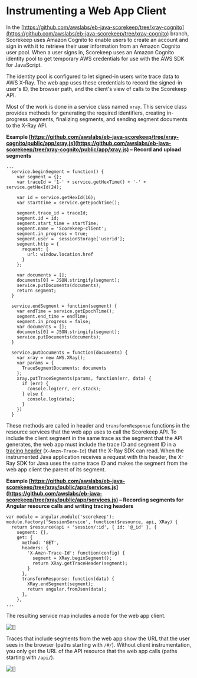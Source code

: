 # Instrumenting a Web App Client<a name="scorekeep-client"></a>

In the [https://github.com/awslabs/eb-java-scorekeep/tree/xray-cognito](https://github.com/awslabs/eb-java-scorekeep/tree/xray-cognito) branch, Scorekeep uses Amazon Cognito to enable users to create an account and sign in with it to retrieve their user information from an Amazon Cognito user pool\. When a user signs in, Scorekeep uses an Amazon Cognito identity pool to get temporary AWS credentials for use with the AWS SDK for JavaScript\.

The identity pool is configured to let signed\-in users write trace data to AWS X\-Ray\. The web app uses these credentials to record the signed\-in user's ID, the browser path, and the client's view of calls to the Scorekeep API\.

Most of the work is done in a service class named `xray`\. This service class provides methods for generating the required identifiers, creating in\-progress segments, finalizing segments, and sending segment documents to the X\-Ray API\.

**Example [https://github.com/awslabs/eb-java-scorekeep/tree/xray-cognito/public/app/xray.js](https://github.com/awslabs/eb-java-scorekeep/tree/xray-cognito/public/app/xray.js) – Record and upload segments**  

```
...
  service.beginSegment = function() {
    var segment = {};
    var traceId = '1-' + service.getHexTime() + '-' + service.getHexId(24);

    var id = service.getHexId(16);
    var startTime = service.getEpochTime();

    segment.trace_id = traceId;
    segment.id = id;
    segment.start_time = startTime;
    segment.name = 'Scorekeep-client';
    segment.in_progress = true;
    segment.user =  sessionStorage['userid'];
    segment.http = {
      request: {
        url: window.location.href
      }
    };

    var documents = [];
    documents[0] = JSON.stringify(segment);
    service.putDocuments(documents);
    return segment;
  }

  service.endSegment = function(segment) {
    var endTime = service.getEpochTime();
    segment.end_time = endTime;
    segment.in_progress = false;
    var documents = [];
    documents[0] = JSON.stringify(segment);
    service.putDocuments(documents);
  }

  service.putDocuments = function(documents) {
    var xray = new AWS.XRay();
    var params = {
      TraceSegmentDocuments: documents
    };
    xray.putTraceSegments(params, function(err, data) {
      if (err) {
        console.log(err, err.stack);
      } else {
        console.log(data);
      }
    })
  }
```

These methods are called in header and `transformResponse` functions in the resource services that the web app uses to call the Scorekeep API\. To include the client segment in the same trace as the segment that the API generates, the web app must include the trace ID and segment ID in a [tracing header](xray-concepts.md#xray-concepts-tracingheader) \(`X-Amzn-Trace-Id`\) that the X\-Ray SDK can read\. When the instrumented Java application receives a request with this header, the X\-Ray SDK for Java uses the same trace ID and makes the segment from the web app client the parent of its segment\. 

**Example [https://github.com/awslabs/eb-java-scorekeep/tree/xray/public/app/services.js](https://github.com/awslabs/eb-java-scorekeep/tree/xray/public/app/services.js) – Recording segments for Angular resource calls and writing tracing headers**  

```
var module = angular.module('scorekeep');
module.factory('SessionService', function($resource, api, XRay) {
  return $resource(api + 'session/:id', { id: '@_id' }, {
    segment: {},
    get: {
      method: 'GET',
      headers: {
        'X-Amzn-Trace-Id': function(config) {
          segment = XRay.beginSegment();
          return XRay.getTraceHeader(segment);
        }
      },
      transformResponse: function(data) {
        XRay.endSegment(segment);
        return angular.fromJson(data);
      },
    },
...
```

The resulting service map includes a node for the web app client\.

![\[\]](http://docs.aws.amazon.com/xray/latest/devguide/images/scorekeep-servicemap-client.png)

Traces that include segments from the web app show the URL that the user sees in the browser \(paths starting with `/#/`\)\. Without client instrumentation, you only get the URL of the API resource that the web app calls \(paths starting with `/api/`\)\.

![\[\]](http://docs.aws.amazon.com/xray/latest/devguide/images/scorekeep-traces-client.png)